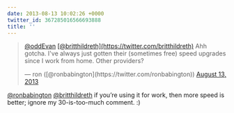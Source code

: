 ```yaml
---
date: 2013-08-13 10:02:26 +0000
twitter_id: 367285016566693888
title: ''
---
```


<blockquote class="twitter-tweet"><p lang="en" dir="ltr"><a href="https://twitter.com/oddEvan?ref_src=twsrc%5Etfw">@oddEvan</a> <a href="https://twitter.com/britthildreth?ref_src=twsrc%5Etfw">[@britthildreth](https://twitter.com/britthildreth)</a> Ahh gotcha. I&#39;ve always just gotten their (sometimes free) speed upgrades since I work from home. Other providers?</p>&mdash; ron ([@ronbabington](https://twitter.com/ronbabington)) <a href="https://twitter.com/ronbabington/status/367283401898086401?ref_src=twsrc%5Etfw">August 13, 2013</a></blockquote>
<script async src="https://platform.twitter.com/widgets.js" charset="utf-8"></script>

[@ronbabington](https://twitter.com/ronbabington) [@britthildreth](https://twitter.com/britthildreth) if you’re using it for work, then more speed is better; ignore my 30-is-too-much comment. :)
